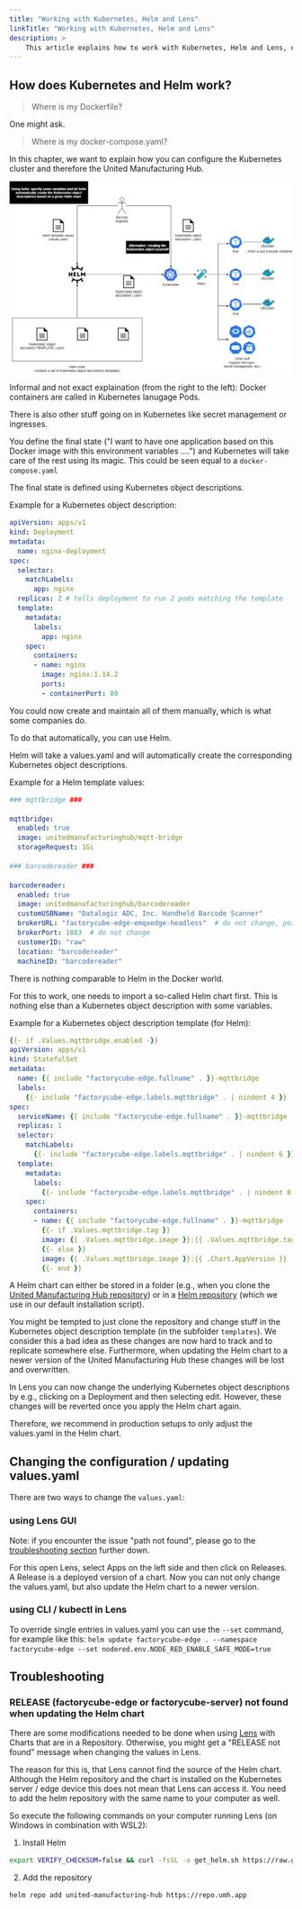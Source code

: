 ```yaml
---
title: "Working with Kubernetes, Helm and Lens"
linkTitle: "Working with Kubernetes, Helm and Lens"
description: >
    This article explains how to work with Kubernetes, Helm and Lens, especially how to enable / disable functionalities, update the configuration or how to do software upgrade 
---
```


## How does Kubernetes and Helm work?

> Where is my Dockerfile?

One might ask.

> Where is my docker-compose.yaml?

In this chapter, we want to explain how you can configure the Kubernetes cluster and therefore the United Manufacturing Hub. 

[![Kubernetes and Helm - how to work with them explained for an mechanical engineer](kubernetes-and-helm.png)](kubernetes-and-helm.png)

Informal and not exact explaination (from the right to the left):
Docker containers are called in Kubernetes lanugage Pods. 

There is also other stuff going on in Kubernetes like secret management or ingresses. 

You define the final state ("I want to have one application based on this Docker image with this environment variables ....") and Kubernetes will take care of the rest using its magic. This could be seen equal to a `docker-compose.yaml`

The final state is defined using Kubernetes object descriptions.

Example for a Kubernetes object description:
```yaml
apiVersion: apps/v1
kind: Deployment
metadata:
  name: nginx-deployment
spec:
  selector:
    matchLabels:
      app: nginx
  replicas: 2 # tells deployment to run 2 pods matching the template
  template:
    metadata:
      labels:
        app: nginx
    spec:
      containers:
      - name: nginx
        image: nginx:1.14.2
        ports:
        - containerPort: 80
```

You could now create and maintain all of them manually, which is what some companies do.

To do that automatically, you can use Helm.

Helm will take a values.yaml and will automatically create the corresponding Kubernetes object descriptions.

Example for a Helm template values:
```yaml
### mqttbridge ###

mqttbridge:
  enabled: true
  image: unitedmanufacturinghub/mqtt-bridge
  storageRequest: 1Gi

### barcodereader ###

barcodereader:
  enabled: true
  image: unitedmanufacturinghub/barcodereader
  customUSBName: "Datalogic ADC, Inc. Handheld Barcode Scanner"
  brokerURL: "factorycube-edge-emqxedge-headless"  # do not change, points to emqxedge i
  brokerPort: 1883  # do not change
  customerID: "raw"
  location: "barcodereader"
  machineID: "barcodereader"
```

There is nothing comparable to Helm in the Docker world.

For this to work, one needs to import a so-called Helm chart first. This is nothing else than a Kubernetes object description with some variables.

Example for a Kubernetes object description template (for Helm):
```yaml
{{- if .Values.mqttbridge.enabled -}}
apiVersion: apps/v1
kind: StatefulSet
metadata:
  name: {{ include "factorycube-edge.fullname" . }}-mqttbridge
  labels:
    {{- include "factorycube-edge.labels.mqttbridge" . | nindent 4 }}
spec:
  serviceName: {{ include "factorycube-edge.fullname" . }}-mqttbridge
  replicas: 1
  selector:
    matchLabels:
      {{- include "factorycube-edge.labels.mqttbridge" . | nindent 6 }}
  template:
    metadata:
      labels:
        {{- include "factorycube-edge.labels.mqttbridge" . | nindent 8 }}
    spec:
      containers:
      - name: {{ include "factorycube-edge.fullname" . }}-mqttbridge
        {{- if .Values.mqttbridge.tag }}
        image: {{ .Values.mqttbridge.image }}:{{ .Values.mqttbridge.tag }}
        {{- else }}
        image: {{ .Values.mqttbridge.image }}:{{ .Chart.AppVersion }}
        {{- end }}
```

A Helm chart can either be stored in a folder (e.g., when you clone the [United Manufacturing Hub repository](https://github.com/united-manufacturing-hub/united-manufacturing-hub)) or in a [Helm repository](https://helm.sh/docs/topics/chart_repository/) (which we use in our default installation script).

You might be tempted to just clone the repository and change stuff in the Kubernetes object description template (in the subfolder `templates`). We consider this a bad idea as these changes are now hard to track and to replicate somewhere else. Furthermore, when updating the Helm chart to a newer version of the United Manufacturing Hub these changes will be lost and overwritten.

In Lens you can now change the underlying Kubernetes object descriptions by e.g., clicking on a Deployment and then selecting edit. However, these changes will be reverted once you apply the Helm chart again.

Therefore, we recommend in production setups to only adjust the values.yaml in the Helm chart.

## Changing the configuration / updating values.yaml

There are two ways to change the `values.yaml`:

### using Lens GUI

Note: if you encounter the issue "path not found", please go to the [troubleshooting section](#troubleshooting) further down.

For this open Lens, select Apps on the left side and then click on Releases. A Release is a deployed version of a chart. Now you can not only change the values.yaml, but also update the Helm chart to a newer version.

### using CLI / kubectl in Lens

To override single entries in values.yaml you can use the `--set` command, for example like this:
`helm update factorycube-edge . --namespace factorycube-edge --set nodered.env.NODE_RED_ENABLE_SAFE_MODE=true`

## Troubleshooting

### RELEASE (factorycube-edge or factorycube-server) not found when updating the Helm chart

There are some modifications needed to be done when using [Lens](https://k8slens.dev/) with Charts that are in a Repository. Otherwise, you might get a "RELEASE not found" message when changing the values in Lens.

The reason for this is, that Lens cannot find the source of the Helm chart. Although the Helm repository and the chart is installed on the Kubernetes server / edge device this does not mean that Lens can access it. You need to add the helm repository with the same name to your computer as well. 

So execute the following commands on your computer running Lens (on Windows in combination with WSL2):

1. Install Helm

```bash
export VERIFY_CHECKSUM=false && curl -fsSL -o get_helm.sh https://raw.githubusercontent.com/helm/helm/master/scripts/get-helm-3  && chmod 700 get_helm.sh && ./get_helm.sh
```

2. Add the repository
```bash
helm repo add united-manufacturing-hub https://repo.umh.app
```
